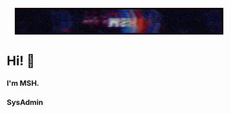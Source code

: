 <p align="center">
<img src="https://github.com/msh-8/msh-8/blob/main/images/msh-8_banner_arc.gif">
<h1> Hi! 👋</h1>
<h3> I'm MSH.</h3>
<h3> SysAdmin</h3>
</p>



<!--
**msh-8/msh-8** is a ✨ _special_ ✨ repository because its `README.md` (this file) appears on your GitHub profile.
Here are some ideas to get you started:

- 🔭 I’m currently working on ...
- 🌱 I’m currently learning ...
- 👯 I’m looking to collaborate on ...
- 🤔 I’m looking for help with ...
- 💬 Ask me about ...
- 📫 How to reach me: ...
- 😄 Pronouns: ...
- ⚡ Fun fact: ...
-->
